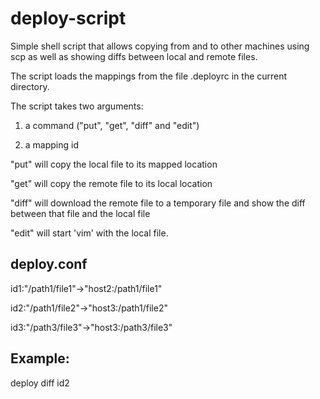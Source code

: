 deploy-script
=============

Simple shell script that allows copying from and to other machines
using scp as well as showing diffs between local and remote files.

The script loads the mappings from the file .deployrc in the 
current directory.

The script takes two arguments:

1) a command ("put", "get", "diff" and "edit")

2) a mapping id

"put" will copy the local file to its mapped location

"get" will copy the remote file to its local location

"diff" will download the remote file to a temporary file 
  and show the diff between that file and the local file

"edit" will start 'vim' with the local file.

deploy.conf
-----------

id1:"/path1/file1"->"host2:/path1/file1"

id2:"/path1/file2"->"host3:/path1/file2"

id3:"/path3/file3"->"host3:/path3/file3"


Example:
--------

deploy diff id2

